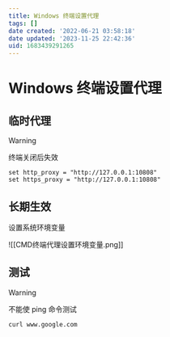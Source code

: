 ```yaml
---
title: Windows 终端设置代理
tags: []
date created: '2022-06-21 03:58:18'
date updated: '2023-11-25 22:42:36'
uid: 1683439291265
---
```


# Windows 终端设置代理

## 临时代理

> [!warning]
> 终端关闭后失效

```shell
set http_proxy = "http://127.0.0.1:10808"
set https_proxy = "http://127.0.0.1:10808"
```

## 长期生效

设置系统环境变量

![[CMD终端代理设置环境变量.png]]

## 测试

> [!warning]
> 不能使 ping 命令测试

```sehll
curl www.google.com
```
